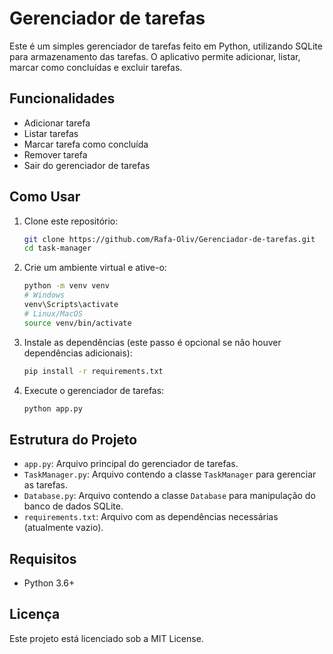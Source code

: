 # Gerenciador de tarefas

Este é um simples gerenciador de tarefas feito em Python, utilizando SQLite para armazenamento das tarefas. O aplicativo permite adicionar, listar, marcar como concluídas e excluir tarefas.

## Funcionalidades

- Adicionar tarefa
- Listar tarefas
- Marcar tarefa como concluída
- Remover tarefa
- Sair do gerenciador de tarefas

## Como Usar

1. Clone este repositório:

    ```sh
    git clone https://github.com/Rafa-Oliv/Gerenciador-de-tarefas.git
    cd task-manager
    ```

2. Crie um ambiente virtual e ative-o:

    ```sh
    python -m venv venv
    # Windows
    venv\Scripts\activate
    # Linux/MacOS
    source venv/bin/activate
    ```

3. Instale as dependências (este passo é opcional se não houver dependências adicionais):

    ```sh
    pip install -r requirements.txt
    ```

4. Execute o gerenciador de tarefas:

    ```sh
    python app.py
    ```

## Estrutura do Projeto

- `app.py`: Arquivo principal do gerenciador de tarefas.
- `TaskManager.py`: Arquivo contendo a classe `TaskManager` para gerenciar as tarefas.
- `Database.py`: Arquivo contendo a classe `Database` para manipulação do banco de dados SQLite.
- `requirements.txt`: Arquivo com as dependências necessárias (atualmente vazio).

## Requisitos

- Python 3.6+

## Licença

Este projeto está licenciado sob a MIT License.
